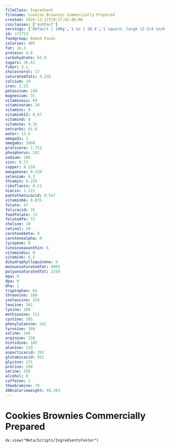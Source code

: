 ```yaml
---
fileClass: Ingredient
filename: Cookies Brownies Commercially Prepared
created: 2024-12-21T19:27:02-06:00
cssclasses: ['nutFact']
servings: ['Default | 100g','1 oz | 28.4','1 square, large (2-3/4 inch sq x 7/8 inch) | 56','1 package, little debbie (twin wrapped) | 61']
id: 172713
foodgroup: Baked Foods
calories: 405
fat: 16.3
protein: 4.8
carbohydrate: 63.9
sugars: 36.61
fiber: 2.1
cholesterol: 17
saturatedfats: 4.235
calcium: 29
iron: 2.25
potassium: 149
magnesium: 31
vitaminaiu: 69
vitaminarae: 20
vitaminc: 0
vitaminb12: 0.07
vitamind: 0
vitamine: 0.15
netcarbs: 61.8
water: 13.6
omega3s: 1
omega6s: 2090
pralscore: 1.753
phosphorus: 101
sodium: 286
zinc: 0.72
copper: 0.224
manganese: 0.128
selenium: 6.3
thiamin: 0.255
riboflavin: 0.21
niacin: 1.721
pantothenicacid: 0.547
vitaminb6: 0.035
folate: 47
folicacid: 35
foodfolate: 12
folatedfe: 72
choline: 10
retinol: 20
carotenebeta: 0
carotenealpha: 0
lycopene: 0
luteinzeaxanthin: 6
vitamindiu: 0
vitamink: 6.5
dihydrophylloquinone: 0
monounsaturatedfat: 8965
polyunsaturatedfat: 2259
epa: 0
dpa: 0
dha: 1
tryptophan: 64
threonine: 189
isoleucine: 224
leucine: 361
lysine: 260
methionine: 112
cystine: 105
phenylalanine: 241
tyrosine: 166
valine: 264
arginine: 256
histidine: 102
alanine: 219
asparticacid: 392
glutamicacid: 952
glycine: 171
proline: 298
serine: 285
alcohol: 0
caffeine: 2
theobromine: 78
200calorieweight: 49.383
---
```


# Cookies Brownies Commercially Prepared

```dataviewjs
dv.view("Meta/Scripts/IngredientsFooter")
```